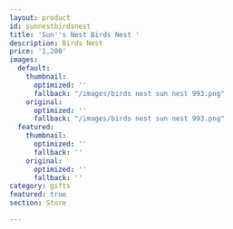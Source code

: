 ```yaml
---
layout: product
id: sunnestbirdsnest
title: 'Sun''s Nest Birds Nest '
description: Birds Nest
price: '1,200'
images:
  default:
    thumbnail:
      optimized: ''
      fallback: "/images/birds nest sun nest 993.png"
    original:
      optimized: ''
      fallback: "/images/birds nest sun nest 993.png"
  featured:
    thumbnail:
      optimized: ''
      fallback: ''
    original:
      optimized: ''
      fallback: ''
category: gifts
featured: true
section: Store

---
```

